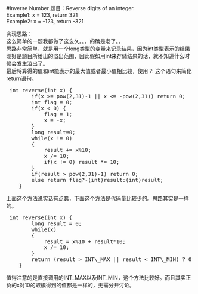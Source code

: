 #Inverse Number
题目：Reverse digits of an integer.<br>
Example1: x = 123, return 321<br>
Example2: x = -123, return -321<br>

实现思路：
<br>这么简单的一题我都做了这么久。。。的确是老了。。
<br>思路非常简单，就是用一个long类型的变量来记录结果，因为int类型表示的结果刚好是题目所给出的溢出范围，因此假如用int来存储结果的话，就不知道什么时候会发生溢出了。
<br>最后将算得的值和int能表示的最大值或者最小值相比较，使用 ?: 这个语句来简化return语句。

<pre> int reverse(int x) {
        if(x >= pow(2,31)-1 || x <= -pow(2,31)) return 0;
        int flag = 0;
        if(x < 0) {
            flag = 1;
            x = -x;
        }
        long result=0;
        while(x != 0)
        {
            result += x%10;
            x /= 10;
            if(x != 0) result *= 10;
        }
        if(result > pow(2,31)-1) return 0;
        else return flag?-(int)result:(int)result;
    }</pre>
上面这个方法说实话有点蠢，下面这个方法是代码量比较少的。思路其实是一样的。
<pre> int reverse(int x) {
        long result = 0;
        while(x)
        {
            result = x%10 + result*10;
            x /= 10;
        }
        return (result > INT\_MAX || result < INT\_MIN) ? 0 : result;
    }</pre>
值得注意的是直接调用的INT\_MAX以及INT\_MIN，这个方法比较好。而且其实正负的x对10的取模得到的值都是一样的，无需分开讨论。
